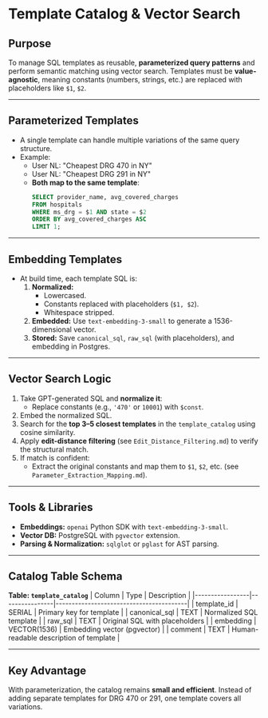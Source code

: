 # Template Catalog & Vector Search

## Purpose
To manage SQL templates as reusable, **parameterized query patterns** and perform semantic matching using vector search. Templates must be **value-agnostic**, meaning constants (numbers, strings, etc.) are replaced with placeholders like `$1`, `$2`.

---

## Parameterized Templates
- A single template can handle multiple variations of the same query structure.
- Example:
  - User NL: "Cheapest DRG 470 in NY"
  - User NL: "Cheapest DRG 291 in NY"
  - **Both map to the same template**:
    ```sql
    SELECT provider_name, avg_covered_charges
    FROM hospitals
    WHERE ms_drg = $1 AND state = $2
    ORDER BY avg_covered_charges ASC
    LIMIT 1;
    ```

---

## Embedding Templates
- At build time, each template SQL is:
  1. **Normalized:** 
     - Lowercased.
     - Constants replaced with placeholders (`$1, $2`).
     - Whitespace stripped.
  2. **Embedded:** Use `text-embedding-3-small` to generate a 1536-dimensional vector.
  3. **Stored:** Save `canonical_sql`, `raw_sql` (with placeholders), and embedding in Postgres.

---

## Vector Search Logic
1. Take GPT-generated SQL and **normalize it**:
   - Replace constants (e.g., `'470'` or `10001`) with `$const`.
2. Embed the normalized SQL.
3. Search for the **top 3–5 closest templates** in the `template_catalog` using cosine similarity.
4. Apply **edit-distance filtering** (see `Edit_Distance_Filtering.md`) to verify the structural match.
5. If match is confident:
   - Extract the original constants and map them to `$1`, `$2`, etc. (see `Parameter_Extraction_Mapping.md`).

---

## Tools & Libraries
- **Embeddings:** `openai` Python SDK with `text-embedding-3-small`.
- **Vector DB:** PostgreSQL with `pgvector` extension.
- **Parsing & Normalization:** `sqlglot` or `pglast` for AST parsing.

---

## Catalog Table Schema
**Table: `template_catalog`**
| Column          | Type           | Description                             |
|-----------------|----------------|-----------------------------------------|
| template_id     | SERIAL         | Primary key for template                |
| canonical_sql   | TEXT           | Normalized SQL template                 |
| raw_sql         | TEXT           | Original SQL with placeholders          |
| embedding       | VECTOR(1536)   | Embedding vector (pgvector)             |
| comment         | TEXT           | Human-readable description of template  |

---

## Key Advantage
With parameterization, the catalog remains **small and efficient**. Instead of adding separate templates for DRG 470 or 291, one template covers all variations.
